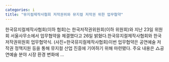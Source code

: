 ```yaml
---
categories: i
title: "뮤지컬제작사협회 저작권위와 뮤지컬 저작권 위한 업무협약"
---
```

 한국뮤지컬제작사협회(이하 협회)는 한국저작권위원회(이하 위원회)와 지난 23일 위원회 서울사무소에서 업무협약을 체결했다고 26일 밝혔다.한국뮤지컬제작사협회와 한국저작권위원회 업무협약식. (사진=한국뮤지컬제작사협회)이번 업무협약은 공연예술 저작권 정책지원 등을 통해 뮤지컬 산업 진흥에 기여하기 위해 마련됐다. 주요 내용은 △공연예술 분야 시장 환경 변화에 ...